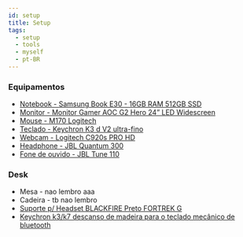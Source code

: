 ```yaml
---
id: setup
title: Setup
tags:
  - setup
  - tools
  - myself
  - pt-BR
---
```


### Equipamentos
- [Notebook - Samsung Book E30 - 16GB RAM 512GB SSD](https://canaltech.com.br/produto/samsung/book-e30)
- [Monitor - Monitor Gamer AOC G2 Hero 24” LED Widescreen](https://canaltech.com.br/produto/aoc/monitor-gamer-aoc-hero-g2/)
- [Mouse - M170 Logitech](https://www.logitech.com/pt-br/products/mice/m170-wireless-mouse.html)
- [Teclado - Keychron K3 d V2 ultra-fino](https://keychron.net.br/products/keychron-k3-wireless-mechanical-keyboard)
- [Webcam - Logitech C920s PRO HD](https://www.logitech.com/pt-br/products/webcams/c920s-pro-hd-webcam.960-001257.html)
- [Headphone - JBL Quantum 300](https://www.jbl.com.br/headset-gamer/QUANTUM300.html)
- [Fone de ouvido - JBL Tune 110](https://www.jbl.com.br/fones-de-ouvido-intra-auriculares/JBL+T110.html)

### Desk
- Mesa - nao lembro aaa
- Cadeira - tb nao lembro
- [Suporte p/ Headset BLACKFIRE Preto FORTREK G](https://www.fortrek.com.br/suporte-p-headset-blackfire-preto-fortrek-g)
- [Keychron k3/k7 descanso de madeira para o teclado mecânico de bluetooth](https://pt.aliexpress.com/item/1005002663461127.html?_randl_currency=BRL&_randl_shipto=BR&src=google&memo1=freelisting&src=google&albch=shopping&acnt=768-202-3196&isdl=y&aff_short_key=UneMJZVf&slnk=&plac=&mtctp=&albbt=Google_7_shopping&aff_platform=google&&isSmbAutoCall=false&needSmbHouyi=false&albcp=17939045214&albag=&trgt=&crea=pt1005002663461127&netw=x&device=c&albpg=&albpd=pt1005002663461127&gclid=CjwKCAiA5Y6eBhAbEiwA_2ZWIfe2xfCI9P7h-omNM4st-MPY5C5zdhEPczcNkmSso657B3uSHuEHxhoCIHYQAvD_BwE&gclsrc=aw.ds)